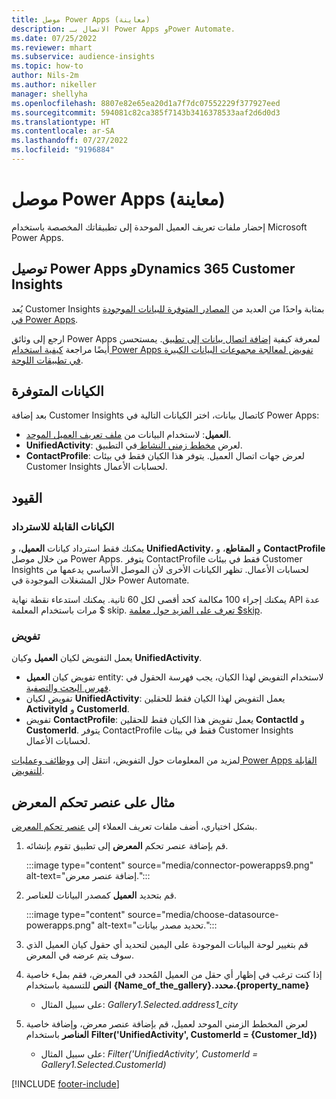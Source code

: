 ```yaml
---
title: موصل Power Apps (معاينة)
description: الاتصال بـ Power Apps وPower Automate.
ms.date: 07/25/2022
ms.reviewer: mhart
ms.subservice: audience-insights
ms.topic: how-to
author: Nils-2m
ms.author: nikeller
manager: shellyha
ms.openlocfilehash: 8807e82e65ea20d1a7f7dc07552229f377927eed
ms.sourcegitcommit: 594081c82ca385f7143b3416378533aaf2d6d0d3
ms.translationtype: HT
ms.contentlocale: ar-SA
ms.lasthandoff: 07/27/2022
ms.locfileid: "9196884"
---
```

# <a name="power-apps-connector-preview"></a>موصل Power Apps (معاينة)

إحضار ملفات تعريف العميل الموحدة إلى تطبيقاتك المخصصة باستخدام Microsoft Power Apps.

## <a name="connect-power-apps-and-dynamics-365-customer-insights"></a>توصيل Power Apps وDynamics 365 Customer Insights

يُعد Customer Insights بمثابة واحدًا من العديد من [المصادر المتوفرة للبيانات الموجودة في Power Apps](/powerapps/maker/canvas-apps/working-with-data-sources).

ارجع إلى وثائق Power Apps لمعرفة كيفية [إضافة اتصال بيانات إلى تطبيق](/powerapps/maker/canvas-apps/add-data-connection). يمستحسن أيضًا مراجعة [كيفية استخدام Power Apps تفويض لمعالجة مجموعات البيانات الكبيرة في تطبيقات اللوحة](/powerapps/maker/canvas-apps/delegation-overview).

## <a name="available-entities"></a>الكيانات المتوفرة

بعد إضافة Customer Insights كاتصال بيانات، اختر الكيانات التالية في Power Apps:

- **العميل**: لاستخدام البيانات من [ملف تعريف العميل الموحد](customer-profiles.md).
- **UnifiedActivity**: لعرض [مخطط زمني النشاط ](activities.md) في التطبيق.
- **ContactProfile**: لعرض جهات اتصال العميل. يتوفر هذا الكيان فقط في بيئات Customer Insights لحسابات الأعمال.

## <a name="limitations"></a>القيود

### <a name="retrievable-entities"></a>الكيانات القابلة للاسترداد

يمكنك فقط استرداد كيانات **العميل**، و **UnifiedActivity**، و **المقاطع**، و **ContactProfile** من خلال موصل Power Apps. يتوفر ContactProfile فقط في بيئات Customer Insights لحسابات الأعمال. تظهر الكيانات الأخرى لأن الموصل الأساسي يدعمها من خلال المشغلات الموجودة في Power Automate.

يمكنك إجراء 100 مكالمة كحد أقصى لكل 60 ثانية. يمكنك استدعاء نقطة نهاية API عدة مرات باستخدام المعلمة $ skip. [تعرف على المزيد حول معلمة $skip](/connectors/customerinsights/#get-items-from-an-entity).

### <a name="delegation"></a>تفويض

يعمل التفويض لكيان **العميل** وكيان **UnifiedActivity**.

- تفويض كيان **العميل** entity: لاستخدام التفويض لهذا الكيان، يجب فهرسة الحقول في [فهرس البحث والتصفية](search-filter-index.md).  
- تفويض لكيان **UnifiedActivity**: يعمل التفويض لهذا الكيان فقط للحقلين **ActivityId** و **CustomerId**.  
- تفويض **ContactProfile**: يعمل تفويض هذا الكيان فقط للحقلين **ContactId** و **CustomerId**. يتوفر ContactProfile فقط في بيئات Customer Insights لحسابات الأعمال.

لمزيد من المعلومات حول التفويض، انتقل إلى [ووظائف وعمليات Power Apps القابلة للتفويض](/powerapps/maker/canvas-apps/delegation-overview).

## <a name="example-gallery-control"></a>مثال على عنصر تحكم المعرض

بشكل اختياري، أضف ملفات تعريف العملاء إلى [عنصر تحكم المعرض](/powerapps/maker/canvas-apps/add-gallery).

1. قم بإضافة عنصر تحكم **المعرض** إلى تطبيق تقوم بإنشائه.
  
   :::image type="content" source="media/connector-powerapps9.png" alt-text="إضافة عنصر معرض.":::

1. قم بتحديد **العميل** كمصدر البيانات للعناصر.

   :::image type="content" source="media/choose-datasource-powerapps.png" alt-text="تحديد مصدر بيانات.":::

1. قم بتغيير لوحة البيانات الموجودة على اليمين لتحديد أي حقول كيان العميل الذي سوف يتم عرضه في المعرض.

1. إذا كنت ترغب في إظهار أي حقل من العميل المُحدد في المعرض، فقم بملء خاصية **النص** للتسمية باستخدام **{Name_of_the_gallery}.محدد.{property_name}**  
    - على سبيل المثال: _Gallery1.Selected.address1_city_

1. لعرض المخطط الزمني الموحد لعميل، قم بإضافة عنصر معرض، وإضافة خاصية **العناصر** باستخدام **Filter('UnifiedActivity', CustomerId = {Customer_Id})**  
    - على سبيل المثال: _Filter('UnifiedActivity', CustomerId = Gallery1.Selected.CustomerId)_

[!INCLUDE [footer-include](includes/footer-banner.md)]
